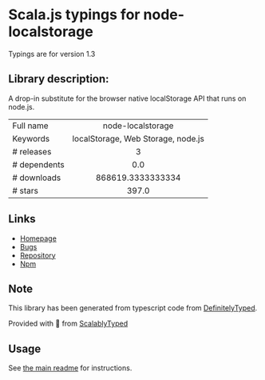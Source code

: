 
# Scala.js typings for node-localstorage

Typings are for version 1.3

## Library description:
A drop-in substitute for the browser native localStorage API that runs on node.js.

|                    |                 |
| ------------------ | :-------------: |
| Full name          | node-localstorage |
| Keywords           | localStorage, Web Storage, node.js |
| # releases         | 3 |
| # dependents       | 0.0 |
| # downloads        | 868619.3333333334 |
| # stars            | 397.0 |

## Links
- [Homepage](https://github.com/lmaccherone/node-localstorage)
- [Bugs](https://github.com/lmaccherone/node-localstorage/issues)
- [Repository](https://github.com/lmaccherone/node-localstorage)
- [Npm](https://www.npmjs.com/package/node-localstorage)
    


## Note
This library has been generated from typescript code from [DefinitelyTyped](https://definitelytyped.org).

Provided with :purple_heart: from [ScalablyTyped](https://github.com/oyvindberg/ScalablyTyped)

## Usage
See [the main readme](../../readme.md) for instructions.



